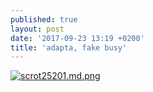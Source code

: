 ```yaml
---
published: true
layout: post
date: '2017-09-23 13:19 +0200'
title: 'adapta, fake busy'
---
```

[![scrot25201.md.png](https://cdn.scrot.moe/images/2017/09/23/scrot25201.md.png)](https://cdn.scrot.moe/images/2017/09/23/scrot25201.png)
